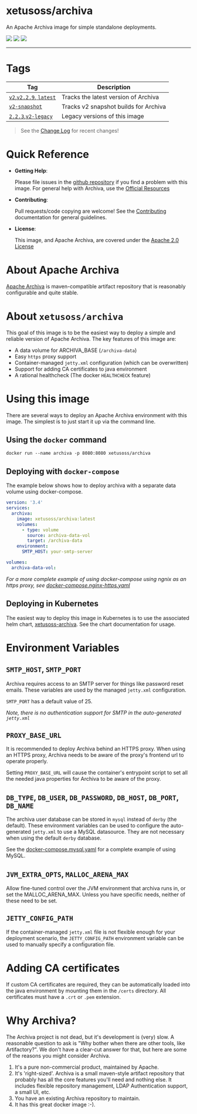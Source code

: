 # xetusoss/archiva

An Apache Archiva image for simple standalone deployments.

[![](https://img.shields.io/docker/pulls/xetusoss/archiva.svg?label=pulls&logo=docker)](https://hub.docker.com/r/xetusoss/archiva/)
[![](https://img.shields.io/travis/xetus-oss/docker-archiva?label=Master%20Build)](https://app.travis-ci.com/github/xetus-oss/docker-archiva/branches)
[![](https://img.shields.io/travis/xetus-oss/docker-archiva/v2-snapshot?label=v2-snapshot%20Build)](https://app.travis-ci.com/github/xetus-oss/docker-archiva/branches)

---

# Tags

| Tag                                                                                        | Description                           |
|--------------------------------------------------------------------------------------------|---------------------------------------|
|[`v2`,`v2.2.9`, `latest`](https://github.com/xetus-oss/docker-archiva/blob/v2/Dockerfile)   | Tracks the latest version of Archiva  |
|[`v2-snapshot`](https://github.com/xetus-oss/docker-archiva/blob/v2-snapshot/Dockerfile)    | Tracks v2 snapshot builds for Archiva |
|[`2.2.3`,`v2-legacy`](https://github.com/xetus-oss/docker-archiva/blob/v2-legacy/Dockerfile)| Legacy versions of this image         |


> See the [Change Log](./CHANGELOG.md) for recent changes!

# Quick Reference

-    **Getting Help**:

     Please file issues in the [github repository](https://github.com/xetus-oss/docker-archiva/) if you find a problem with this image. For general help with Archiva, use the [Official Resources](http://archiva.apache.org/get-involved.html)

-    **Contributing**:

     Pull requests/code copying are welcome! See the [Contributing](CONTRIBUTING.md) documentation for general guidelines.

-    **License**:

     This image, and Apache Archiva, are covered under the [Apache 2.0 License](LICENSE.txt)

# About Apache Archiva

[Apache Archiva](https://archiva.apache.org/) is maven-compatible artifact repository that is reasonably configurable and quite stable.

# About `xetusoss/archiva`

This goal of this image is to be the easiest way to deploy a simple and reliable version of Apache Archiva. The key features of this image are:

* A data volume for ARCHIVA_BASE (`/archiva-data`)
* Easy `https` proxy support
* Container-managed `jetty.xml` configuration (which can be overwritten)
* Support for adding CA certificates to java environment
* A rational healthcheck (The docker `HEALTHCHECK` feature)

# Using this image

There are several ways to deploy an Apache Archiva environment with this image. The simplest is to just start it up via the command line.

## Using the `docker` command

```console
docker run --name archiva -p 8080:8080 xetusoss/archiva
```

## Deploying with `docker-compose`

The example below shows how to deploy archiva with a separate data volume using docker-compose.

```yaml
version: '3.4'
services:
  archiva:
    image: xetusoss/archiva:latest
    volumes:
      - type: volume
        source: archiva-data-vol
        target: /archiva-data
    environment:
      SMTP_HOST: your-smtp-server

volumes:
  archiva-data-vol:
```

_For a more complete example of using docker-compose using ngnix as an https proxy, see [docker-compose.nginx-https.yaml](docker-compose.nginx-https.yaml)_

## Deploying in Kubernetes

The easiest way to deploy this image in Kubernetes is to use the associated helm chart, [xetusoss-archiva](https://github.com/xetus-oss/helm-charts/tree/master/xetusoss-archiva). See the chart documentation for usage.

# Environment Variables

## `SMTP_HOST`, `SMTP_PORT`

Archiva requires access to an SMTP server for things like password reset emails. These variables are used by the managed `jetty.xml` configuration.

`SMTP_PORT` has a default value of 25.

_Note, there is no authentication support for SMTP in the auto-generated `jetty.xml`_

## `PROXY_BASE_URL`

It is recommended to deploy Archiva behind an HTTPS proxy. When using an HTTPS proxy, Archiva needs to be aware of the proxy's frontend url to operate properly.

Setting `PROXY_BASE_URL` will cause the container's entrypoint script to set all the needed java properties for Archiva to be aware of the proxy.

## `DB_TYPE`, `DB_USER`, `DB_PASSWORD`, `DB_HOST`, `DB_PORT`, `DB_NAME`

The archiva user database can be stored in `mysql` instead of `derby` (the default). These environment variables can be used to configure the auto-generated `jetty.xml` to use a MySQL datasource. They are not necessary when using the default `derby` database.

See the [docker-compose.mysql.yaml](docker-compose.mysql.yaml) for a complete example of using MySQL.

## `JVM_EXTRA_OPTS`, `MALLOC_ARENA_MAX`

Allow fine-tuned control over the JVM environment that archiva runs in, or set the MALLOC_ARENA_MAX. Unless you have specific needs, neither of these need to be set.

## `JETTY_CONFIG_PATH`

If the container-managed `jetty.xml` file is not flexible enough for your deployment scenario, the `JETTY_CONFIG_PATH` environment variable can be used to manually specify a configuration file.

# Adding CA certificates

If custom CA certificates are required, they can be automatically loaded into the java environment by mounting them in the `/certs` directory. All certificates must have a `.crt` or `.pem` extension.

# Why Archiva?

The Archiva project is not dead, but it's development is (very) slow. A reasonable question to ask is "Why bother when there are other tools, like Artifactory?". We don't have a clear-cut answer for that, but here are some of the reasons you might consider Archiva.

1. It's a pure non-commercial product, maintained by Apache.
2. It's 'right-sized'. Archiva is a small maven-style artifact repository that probably has all the core features you'll need and nothing else. It includes flexible repository management, LDAP Authentication support, a small UI, etc.
3. You have an existing Archiva repository to maintain.
4. It has this great docker image :-).
